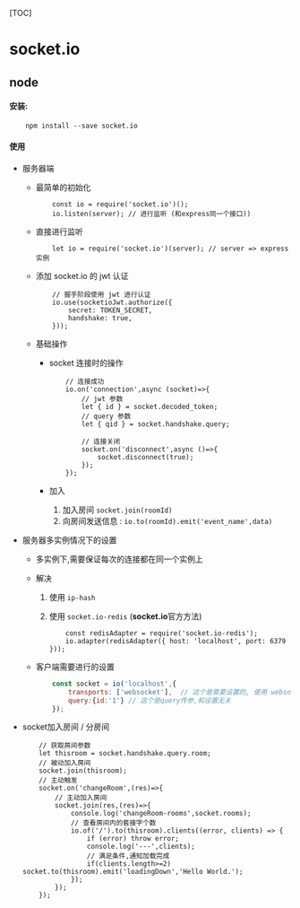 [TOC]
# socket.io

## node

#### 安装: 
```
    npm install --save socket.io
```

#### 使用
* 服务器端
    * 最简单的初始化

        ```node
            const io = require('socket.io')();
            io.listen(server); // 进行监听 (和express同一个接口))
        ``` 

    * 直接进行监听

        ```node
            let io = require('socket.io')(server); // server => express实例
        ```

    * 添加 socket.io 的 jwt 认证

        ```node
            // 握手阶段使用 jwt 进行认证
            io.use(socketioJwt.authorize({ 
                secret: TOKEN_SECRET,
                handshake: true,
            }));
        ```
    * 基础操作

        * socket 连接时的操作

            ```node
                // 连接成功
                io.on('connection',async (socket)=>{
                    // jwt 参数
                    let { id } = socket.decoded_token;
                    // query 参数
                    let { qid } = socket.handshake.query;

                    // 连接关闭
                    socket.on('disconnect',async ()=>{
                        socket.disconnect(true);
                    });
                });
            ```

        * 加入
            1. 加入房间 `socket.join(roomId)`
            2. 向房间发送信息 : `io.to(roomId).emit('event_name',data)`

* 服务器多实例情况下的设置

    * 多实例下,需要保证每次的连接都在同一个实例上
    * 解决
        1. 使用 `ip-hash`
        2. 使用 `socket.io-redis` (**socket.io**官方方法)

            ```node
                const redisAdapter = require('socket.io-redis');
                io.adapter(redisAdapter({ host: 'localhost', port: 6379 }));
            ```
    * 客户端需要进行的设置

        ```js
            const socket = io('localhost',{
                transports: ['websocket'],  // 这个是需要设置的, 使用 websocket 连接
                query:{id:'1'} // 这个是query传参,和设置无关
            });
        ```
* socket加入房间 / 分房间
    ```node
        // 获取房间参数
        let thisroom = socket.handshake.query.room;
        // 被动加入房间
        socket.join(thisroom);
        // 主动触发
        socket.on('changeRoom',(res)=>{
            // 主动加入房间
            socket.join(res,(res)=>{
                console.log('changeRoom-rooms',socket.rooms);
                // 查看房间内的套接字个数
                io.of('/').to(thisroom).clients((error, clients) => {
                    if (error) throw error;
                    console.log('---',clients);
                    // 满足条件,通知加载完成
                    if(clients.length>=2) socket.to(thisroom).emit('loadingDown','Hello World.');
                });
            });
        });
    ```